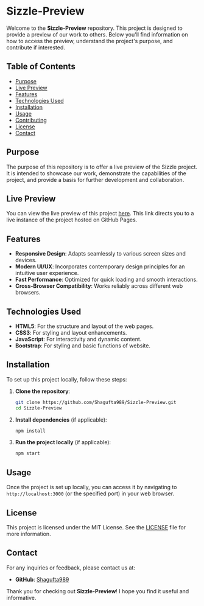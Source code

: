 # Sizzle-Preview

Welcome to the **Sizzle-Preview** repository. This project is designed to provide a preview of our work to others. Below you'll find information on how to access the preview, understand the project's purpose, and contribute if interested.

## Table of Contents
- [Purpose](#purpose)
- [Live Preview](#live-preview)
- [Features](#features)
- [Technologies Used](#technologies-used)
- [Installation](#installation)
- [Usage](#usage)
- [Contributing](#contributing)
- [License](#license)
- [Contact](#contact)

## Purpose
The purpose of this repository is to offer a live preview of the Sizzle project. It is intended to showcase our work, demonstrate the capabilities of the project, and provide a basis for further development and collaboration.

## Live Preview
You can view the live preview of this project [here](https://Shagufta989.github.io/Sizzle-Preview). This link directs you to a live instance of the project hosted on GitHub Pages.

## Features
- **Responsive Design**: Adapts seamlessly to various screen sizes and devices.
- **Modern UI/UX**: Incorporates contemporary design principles for an intuitive user experience.
- **Fast Performance**: Optimized for quick loading and smooth interactions.
- **Cross-Browser Compatibility**: Works reliably across different web browsers.

## Technologies Used
- **HTML5**: For the structure and layout of the web pages.
- **CSS3**: For styling and layout enhancements.
- **JavaScript**: For interactivity and dynamic content.
- **Bootstrap**: For styling and basic functions of website.

## Installation
To set up this project locally, follow these steps:

1. **Clone the repository**:
    ```bash
    git clone https://github.com/Shagufta989/Sizzle-Preview.git
    cd Sizzle-Preview
    ```

2. **Install dependencies** (if applicable):
    ```bash
    npm install
    ```

3. **Run the project locally** (if applicable):
    ```bash
    npm start
    ```

## Usage
Once the project is set up locally, you can access it by navigating to `http://localhost:3000` (or the specified port) in your web browser.

## License
This project is licensed under the MIT License. See the [LICENSE](LICENSE) file for more information.

## Contact
For any inquiries or feedback, please contact us at:

- **GitHub**: [Shagufta989](https://github.com/Shagufta989)

Thank you for checking out **Sizzle-Preview**! I hope you find it useful and informative.
